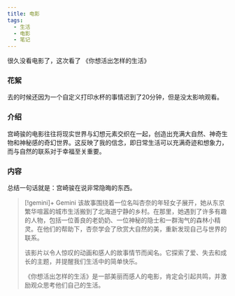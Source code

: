 ```yaml
---
title: 电影
tags:
  - 生活
  - 电影
  - 笔记
---
```

很久没看电影了，这次看了
《你想活出怎样的生活》
<!-- more -->
### 花絮
去的时候还因为一个自定义打印水杯的事情迟到了20分钟，但是没太影响观看。
### 介绍
宫崎骏的电影往往将现实世界与幻想元素交织在一起，创造出充满大自然、神奇生物和神秘感的奇幻世界。这反映了我的信念，即日常生活可以充满奇迹和想象力，而与自然的联系对于幸福至关重要。
### 内容
  总结一句话就是：宫崎骏在说非常隐晦的东西。
  

>[!gemini]+ Gemini
>该故事围绕着一位名叫杏奈的年轻女子展开，她从东京繁华喧嚣的城市生活搬到了北海道宁静的乡村。在那里，她遇到了许多有趣的人物，包括一位善良的老奶奶、一位神秘的隐士和一群淘气的森林小精灵。在他们的帮助下，杏奈学会了欣赏大自然的美，重新发现自己与世界的联系。
> 
>   该影片以令人惊叹的动画和感人的故事情节而闻名。它探索了爱、失去和成长的主题，并提醒我们生活中的简单快乐。
> 
>   《你想活出怎样的生活》是一部美丽而感人的电影，肯定会引起共鸣，并激励观众思考他们自己的生活。
 